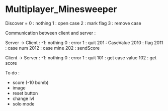 # Multiplayer_Minesweeper



Discover = 
0 : nothing 
1 : open case
2 : mark flag
3 : remove case


Communication between client and server : 

Server -> Client :
-1: nothing
0 : error
1 : quit
201 : CaseValue
	2010 : flag
	2011 : case num
	2012 : case mine
202 : sendScore




Client -> Server :
-1: nothing
0 : error
1 : quit
101 : get case value
102 : get score


To do :
- score (-10 bomb)
- image
- reset button
- change lvl
- solo mode